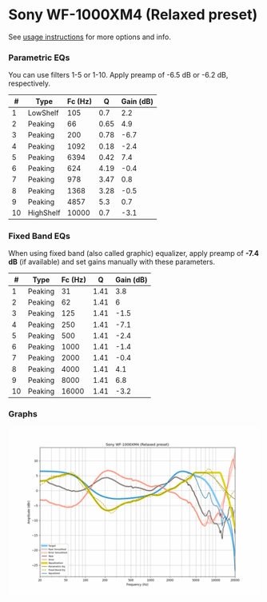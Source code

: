 # Sony WF-1000XM4 (Relaxed preset)
See [usage instructions](https://github.com/jaakkopasanen/AutoEq#usage) for more options and info.

### Parametric EQs
You can use filters 1-5 or 1-10. Apply preamp of -6.5 dB or -6.2 dB, respectively.

|   # | Type      |   Fc (Hz) |    Q |   Gain (dB) |
|-----|-----------|-----------|------|-------------|
|   1 | LowShelf  |       105 | 0.7  |         2.2 |
|   2 | Peaking   |        66 | 0.65 |         4.9 |
|   3 | Peaking   |       200 | 0.78 |        -6.7 |
|   4 | Peaking   |      1092 | 0.18 |        -2.4 |
|   5 | Peaking   |      6394 | 0.42 |         7.4 |
|   6 | Peaking   |       624 | 4.19 |        -0.4 |
|   7 | Peaking   |       978 | 3.47 |         0.8 |
|   8 | Peaking   |      1368 | 3.28 |        -0.5 |
|   9 | Peaking   |      4857 | 5.3  |         0.7 |
|  10 | HighShelf |     10000 | 0.7  |        -3.1 |

### Fixed Band EQs
When using fixed band (also called graphic) equalizer, apply preamp of **-7.4 dB** (if available) and set gains manually with these parameters.

|   # | Type    |   Fc (Hz) |    Q |   Gain (dB) |
|-----|---------|-----------|------|-------------|
|   1 | Peaking |        31 | 1.41 |         3.8 |
|   2 | Peaking |        62 | 1.41 |         6   |
|   3 | Peaking |       125 | 1.41 |        -1.5 |
|   4 | Peaking |       250 | 1.41 |        -7.1 |
|   5 | Peaking |       500 | 1.41 |        -2.4 |
|   6 | Peaking |      1000 | 1.41 |        -1.4 |
|   7 | Peaking |      2000 | 1.41 |        -0.4 |
|   8 | Peaking |      4000 | 1.41 |         4.1 |
|   9 | Peaking |      8000 | 1.41 |         6.8 |
|  10 | Peaking |     16000 | 1.41 |        -3.2 |

### Graphs
![](./Sony%20WF-1000XM4%20(Relaxed%20preset).png)
